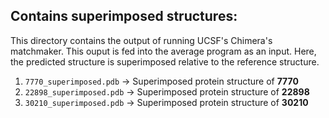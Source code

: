 ## Contains superimposed structures:
This directory contains the output of running UCSF's Chimera's matchmaker. This ouput is fed into the average program as an input. Here, the predicted structure is superimposed relative to the reference structure.

1. ``7770_superimposed.pdb`` -> Superimposed protein structure of **7770**
2. ``22898_superimposed.pdb`` -> Superimposed protein structure of **22898**
3. ``30210_superimposed.pdb`` -> Superimposed protein structure of **30210**
